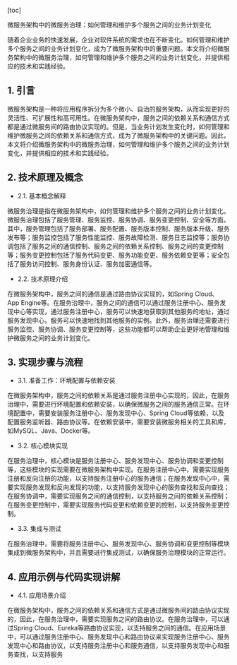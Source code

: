 
[toc]                    
                
                
微服务架构中的微服务治理：如何管理和维护多个服务之间的业务计划变化

随着企业业务的快速发展，企业对软件系统的需求也在不断变化。如何管理和维护多个服务之间的业务计划变化，成为了微服务架构中的重要问题。本文将介绍微服务架构中的微服务治理，如何管理和维护多个服务之间的业务计划变化，并提供相应的技术和实践经验。

## 1. 引言

微服务架构是一种将应用程序拆分为多个微小、自治的服务架构，从而实现更好的灵活性、可扩展性和高可用性。在微服务架构中，服务之间的依赖关系和通信方式都是通过微服务间的路由协议实现的。但是，当业务计划发生变化时，如何管理和维护微服务之间的依赖关系和通信方式，成为了微服务架构中的关键问题。因此，本文将介绍微服务架构中的微服务治理，如何管理和维护多个服务之间的业务计划变化，并提供相应的技术和实践经验。

## 2. 技术原理及概念

- 2.1. 基本概念解释

微服务治理是指在微服务架构中，如何管理和维护多个服务之间的业务计划变化。微服务治理包括了服务管理、服务监控、服务协调、服务变更控制、安全等方面。其中，服务管理包括了服务部署、服务配置、服务版本控制、服务版本升级、服务发布等；服务监控包括了服务性能监控、服务故障检测、服务日志监控等；服务协调包括了服务之间的通信控制、服务之间的依赖关系控制、服务之间的变更控制等；服务变更控制包括了服务代码变更、服务功能变更、服务依赖变更等；安全包括了服务访问控制、服务身份认证、服务加密通信等。

- 2.2. 技术原理介绍

在微服务架构中，服务之间的通信是通过路由协议实现的，如Spring Cloud、App Engine等。在服务治理中，服务之间的通信可以通过服务注册中心、服务发现中心等实现，通过服务注册中心，服务可以快速地获取到其他服务的地址，通过服务发现中心，服务可以快速地找到其他服务的实例。此外，服务治理还需要进行服务监控、服务协调、服务变更控制等，这些功能都可以帮助企业更好地管理和维护微服务之间的业务计划变化。

## 3. 实现步骤与流程

- 3.1. 准备工作：环境配置与依赖安装

在微服务架构中，服务之间的依赖关系是通过服务注册中心实现的，因此，在服务治理中，需要进行环境配置和依赖安装，以确保微服务之间的服务通信正常。在环境配置中，需要安装服务注册中心、服务发现中心、Spring Cloud等依赖，以及配置服务监听器、路由协议等。在依赖安装中，需要安装微服务相关的工具和库，如MySQL、Java、Docker等。

- 3.2. 核心模块实现

在服务治理中，核心模块是服务注册中心、服务发现中心、服务协调和变更控制等，这些模块的实现需要在微服务架构中实现。在服务注册中心中，需要实现服务注册和反向注册的功能，以支持服务注册中心的服务通信；在服务发现中心中，需要实现服务发现和反向发现的功能，以支持服务发现中心的服务查找和反向查找；在服务协调中，需要实现服务之间的通信控制，以支持服务之间的依赖关系控制；在服务变更控制中，需要实现服务代码变更和依赖变更的控制，以支持服务变更控制。

- 3.3. 集成与测试

在服务治理中，需要将服务注册中心、服务发现中心、服务协调和变更控制等模块集成到微服务架构中，并且需要进行集成测试，以确保服务治理模块的正常运行。

## 4. 应用示例与代码实现讲解

- 4.1. 应用场景介绍

在微服务架构中，服务之间的依赖关系和通信方式是通过微服务间的路由协议实现的，因此，在服务治理中，需要实现服务之间的路由协议。在服务治理中，可以通过Spring Cloud、Eureka等路由协议实现，以支持服务之间的通信。在应用场景中，可以通过服务注册中心、服务发现中心和路由协议来实现服务注册中心、服务发现中心和路由协议，以支持服务注册中心和服务通信，以支持服务发现中心和服务查找，以支持服务

